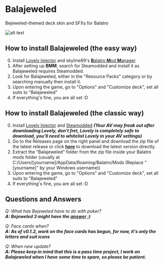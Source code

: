 # Balajeweled
Bejeweled-themed deck skin and SFXs for Balatro

![alt text](https://i.imgur.com/I6eynNz.png)


## How to install Balajeweled (the easy way)
0. Install [Lovely Injector](https://github.com/ethangreen-dev/lovely-injector) and skyline69's [**B**alatro **M**od **M**anager](https://github.com/skyline69/balatro-mod-manager)
1. After setting up **BMM**, search for Steamodded and install it as Balajeweled requires Steamodded.
2. Look for Balajeweled, either in the "Resource Packs" category or by searching manually then install it.
3. Upon entering the game, go to "Options" and "Customize deck", set all suits to "Balajeweled"
4. If everything's fine, you are all set :D

## How to install Balajeweled (the classic way)
0. Install [Lovely Injector](https://github.com/ethangreen-dev/lovely-injector) and [Steamodded](https://github.com/Steamodded/smods/archive/refs/tags/1.0.0-beta-0323b.zip) **_(Your AV may freak out after downloading Lovely, don't fret, Lovely is completely safe to download, you'll need to whitelist Lovely in your AV settings)_**
1. Go to the Releases page on the right panel and download the zip file of the latest release or click **[here](https://github.com/ARandomTank7/Balajeweled/releases/latest/download/Balajeweled.zip)** to download the latest version directly.
2. Extract the "Balajeweled" folder from the zip file inside your Balatro mods folder (usually at C:/Users/[yourname]/AppData/Roaming/Balatro/Mods (Replace "[yourname]" by your Windows username))
3. Upon entering the game, go to "Options" and "Customize deck", set all suits to "Balajeweled"
4. If everything's fine, you are all set :D

## Questions and Answers
*Q: What has Bejeweled have to do with poker?*  
***A: Bejeweled 3 might have the [answer](https://bejeweled.fandom.com/wiki/Poker_(game_mode)) ;)***

*Q: Face cards when?*  
***A: As of v0.1.2, work on the face cards has begun, for now, it's only the letters and suit icons***

*Q: When new update?*  
***A: Please keep in mind that this is a pass time project, I work on Balajeweled when I have some time to spare, so please be patient.***
